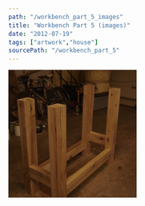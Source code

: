 ```yaml
---
path: "/workbench_part_5_images"
title: "Workbench Part 5 (images)"
date: "2012-07-19"
tags: ["artwork","house"]
sourcePath: "/workbench_part_5"
---
```


 ![DSC04458.JPG_hexagon.jpeg](DSC04458.JPG_hexagon.jpeg)